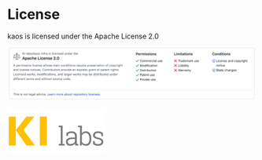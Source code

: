 # License

kaos is licensed under the Apache License 2.0

![](../.gitbook/assets/image%20%2821%29.png)

![](../.gitbook/assets/image%20%283%29.png)


